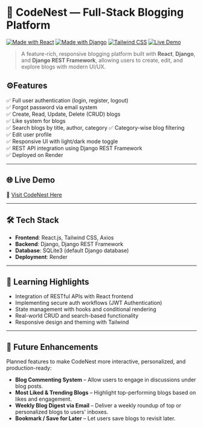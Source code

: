 # 🪺 CodeNest — Full-Stack Blogging Platform

[![Made with React](https://img.shields.io/badge/Made%20with-React-blue?style=for-the-badge&logo=react)](https://reactjs.org/)
[![Made with Django](https://img.shields.io/badge/Backend-Django-success?style=for-the-badge&logo=django)](https://www.djangoproject.com/)
[![Tailwind CSS](https://img.shields.io/badge/UI-Tailwind_CSS-38B2AC?style=for-the-badge&logo=tailwind-css&logoColor=white)](https://tailwindcss.com/)
[![Live Demo](https://img.shields.io/badge/Live-Demo-purple?style=for-the-badge)](https://codenest-project.onrender.com/)

> A feature-rich, responsive blogging platform built with **React**, **Django**, and **Django REST Framework**, allowing users to create, edit, and explore blogs with modern UI/UX.

## ⚙️Features

✅ Full user authentication (login, register, logout)  
✅ Forgot password via email system  
✅ Create, Read, Update, Delete (CRUD) blogs  
✅ Like system for blogs  
✅ Search blogs by title, author, category
✅ Category-wise blog filtering  
✅ Edit user profile  
✅ Responsive UI with light/dark mode toggle  
✅ REST API integration using Django REST Framework  
✅ Deployed on Render

---

## 🌐 Live Demo

🔗 [Visit CodeNest Here](https://codenest-project.onrender.com/)

---


## 🛠️ Tech Stack

- **Frontend**: React.js, Tailwind CSS, Axios  
- **Backend**: Django, Django REST Framework  
- **Database**: SQLite3 (default Django database)  
- **Deployment**: Render

---

## 🧠 Learning Highlights

- Integration of RESTful APIs with React frontend
- Implementing secure auth workflows (JWT Authentication)
- State management with hooks and conditional rendering
- Real-world CRUD and search-based functionality
- Responsive design and theming with Tailwind

---

## 📌 Future Enhancements

Planned features to make CodeNest more interactive, personalized, and production-ready:

- **Blog Commenting System** – Allow users to engage in discussions under blog posts.
- **Most Liked & Trending Blogs** – Highlight top-performing blogs based on likes and engagement.
- **Weekly Blog Digest via Email** – Deliver a weekly roundup of top or personalized blogs to users' inboxes.
- **Bookmark / Save for Later** – Let users save blogs to revisit later.

